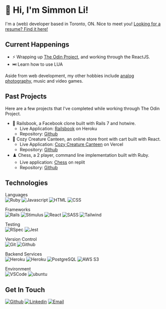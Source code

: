 # &#128075; Hi, I'm Simmon Li!

I'm a (web) developer based in Toronto, ON. Nice to meet you! [Looking for a resume? Find it here!](https://crespire.net/resume)

## Current Happenings
* &#9889; Wrapping up [The Odin Project](https://theodinproject.com), and working through the ReactJS.
* &#9197;&#65039; Learn how to use LUA

Aside from web development, my other hobbies include [analog photography](https://simmon.li), music and video games.

## Past Projects
Here are a few projects that I've completed while working through The Odin Project.
* &#128216; Railsbook, a Facebook clone built with Rails 7 and hotwire.
  * Live Application: [Railsbook](https://railsbook.crespire.dev) on Heroku
  * Repository: [Github](https://github.com/crespire/rails_railsbook)
* &#128054; Cozy Creature Canteen, an online store front with cart built with React.
  * Live Application: [Cozy Creature Canteen](https://cozy-creature-canteen.vercel.app/) on Vercel
  * Repository: [Github](https://github.com/crespire/js-shopping-cart)
* &#9823;&#65039; Chess, a 2 player, command line implementation built with Ruby.
  * Live application: [Chess](https://replit.com/@crespire/rubychess?lite=1&outputonly=1#README.md) on replit
  * Repository: [Github](https://github.com/crespire/ruby_chess)

## Technologies
Languages  
![Ruby](https://img.shields.io/badge/-Ruby-000?style=for-the-badge&logo=ruby) ![Javascript](https://img.shields.io/badge/-Javascript-000?style=for-the-badge&logo=javascript) ![HTML](https://img.shields.io/badge/-HTML-000?style=for-the-badge&logo=html5) ![CSS](https://img.shields.io/badge/-CSS-000?style=for-the-badge&logo=css3)

Frameworks  
![Rails](https://img.shields.io/badge/-Rails-000?style=for-the-badge&logo=ruby-on-rails) ![Stimulus](https://img.shields.io/badge/-Stimulus-000?style=for-the-badge&logo=stimulus)  ![React](https://img.shields.io/badge/-React-000?style=for-the-badge&logo=react) ![SASS](https://img.shields.io/badge/-SASS-000?style=for-the-badge&logo=sass) ![Tailwind](https://img.shields.io/badge/-Tailwind-000?style=for-the-badge&logo=tailwind-css)

Testing  
![RSpec](https://img.shields.io/badge/-RSpec-000?style=for-the-badge&logo=rpsec) ![Jest](https://img.shields.io/badge/-Jest-000?style=for-the-badge&logo=jest)

Version Control  
![Git](https://img.shields.io/badge/-Git-000?style=for-the-badge&logo=git) ![Github](https://img.shields.io/badge/-Github-000?style=for-the-badge&logo=github)

Backend Services  
![Heroku](https://img.shields.io/badge/-Heroku-000?style=for-the-badge&logo=heroku) ![Heroku](https://img.shields.io/badge/-Vercel-000?style=for-the-badge&logo=vercel) ![PostgreSQL](https://img.shields.io/badge/-PostgreSQL-000?style=for-the-badge&logo=postgresql) ![AWS S3](https://img.shields.io/badge/-AWS_S3-000?style=for-the-badge&logo=amazon-s3)

Environment  
![VSCode](https://img.shields.io/badge/-VSCode-000?style=for-the-badge&logo=visualstudiocode) ![ubuntu](https://img.shields.io/badge/-Ubuntu-000?style=for-the-badge&logo=ubuntu)

## Get In Touch
[![Github](https://img.shields.io/badge/-Simmon_Li-000?style=for-the-badge&logo=github&logoColor=azure&color=181717)](https://github.com/crespire) [![Linkedin](https://img.shields.io/badge/-Simmon_Li-000?style=for-the-badge&logo=linkedin&logoColor=azure&color=0A66C2)](https://www.linkedin.com/in/simmonli/) [![Email](https://img.shields.io/badge/-Simmon_Li-000?style=for-the-badge&logo=gmail&logoColor=azure&color=EA4335)](mailto:hello@crespire.dev)
